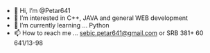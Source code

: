 - 👋 Hi, I’m @Petar641
- 👀 I’m interested in C++, JAVA and general WEB development
- 🌱 I’m currently learning ... Python
- 📫 How to reach me ... sebic.petar641@gmail.com or SRB 381+ 60 641/13-98

<!---
Petar641/Petar641 is a ✨ special ✨ repository because its `README.md` (this file) appears on your GitHub profile.
You can click the Preview link to take a look at your changes.
--->
